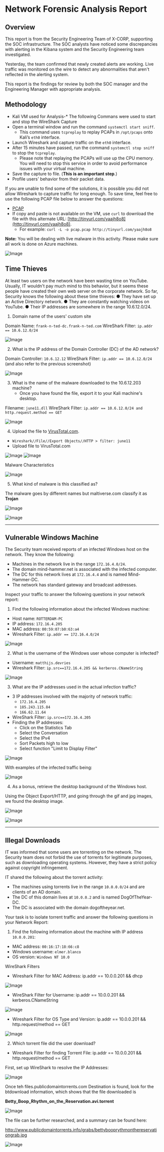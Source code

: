 # Network Forensic Analysis Report

## Overview

This report is from the Security Engineering Team of X-CORP, supporting the SOC infrastructure. The SOC analysts have noticed some discrepancies with alerting in the Kibana system and the Security Engineering team investigated.

Yesterday, the team confirmed that newly created alerts are working. Live traffic was monitored on the wire to detect any abnormalities that aren't reflected in the alerting system.

This report is the findings for review by both the SOC manager and the Engineering Manager with appropriate analysis.

## Methodology

- Kali VM used for Analysis-* The following Commans were used to start and stop the WireShark Capture
- Open a terminal window and run the command `systemctl start sniff`. 
    - This command uses `tcpreplay` to replay PCAPs in `/opt/pcaps` onto Kali’s `eth0` interface. 
- Launch Wireshark and capture traffic on the `eth0` interface.
- After 15 minutes have passed, run the command `systemctl stop sniff` to stop the `tcpreplay`. 
  - Please note that replaying the PCAPs will use up the CPU memory. You will need to stop this service in order to avoid performance issues with your virtual machine. 
- Save the capture to file. (**This is an important step**.)
- Profile users' behavior from their packet data.

If you are unable to find some of the solutions, it is possible you did not allow Wireshark to capture traffic for long enough. To save time, feel free to use the following PCAP file below to answer the questions:
  
  - [PCAP](https://drive.google.com/file/d/1ggMVl1t_DZfw1WB93FO6hMLe5Ffqz40F/view?usp=sharing) 
  - If copy and paste is not available on the VM, use `curl` to download the file with this alternate URL: [http://tinyurl.com/yaajh8o8](http://tinyurl.com/yaajh8o8).
    - For example: `curl -L -o pcap.pcap http://tinyurl.com/yaajh8o8`

**Note:** You will be dealing with live malware in this activity. Please make sure all work is done on Azure machines. 

![Image](/24-Final-Project//ImagesProject/3-01.jpg)

## Time Thieves 
At least two users on the network have been wasting time on YouTube. Usually, IT wouldn't pay much mind to this behavior, but it seems these people have created their own web server on the corporate network. So far, Security knows the following about these time thieves:
● They have set up an Active Directory network.
● They are constantly watching videos on YouTube.
● Their IP addresses are somewhere in the range 10.6.12.0/24.

1. Domain name of the users' custom site

Domain Name: 		    `frank-n-ted-dc.frank-n-ted.com`
WireShark Filter:		`ip.addr == 10.6.12.0/24`

![Image](/24-Final-Project//ImagesProject/3-02.jpg)

2. What is the IP address of the Domain Controller (DC) of the AD network?

Domain Controller:      `10.6.12.12`
WireShark Filter:		`ip.addr == 10.6.12.0/24`
(and also refer to the previous screenshot)

![Image](/24-Final-Project//ImagesProject/3-03.jpg)

3. What is the name of the malware downloaded to the 10.6.12.203 machine?
   - Once you have found the file, export it to your Kali machine's desktop.

Filename: 	        `june11.dll`
WireShark Filter:	`ip.addr == 10.6.12.0/24 and http.request.method == GET`

![Image](/24-Final-Project//ImagesProject/3-04.jpg)

4. Upload the file to [VirusTotal.com](https://www.virustotal.com/gui/). 

- `Wireshark//File//Export Objects//HTTP > filter: june11`
- Upload file to VirusTotal.com

![Image](/24-Final-Project//ImagesProject/3-05.jpg)
![Image](/24-Final-Project//ImagesProject/3-06.jpg)

Malware Characteristics

![Image](/24-Final-Project//ImagesProject/3-07.jpg)

5. What kind of malware is this classified as?

The malware goes by different names but maltiverse.com classify it as **Trojan**

![Image](/24-Final-Project//ImagesProject/3-08.jpg)

![Image](/24-Final-Project//ImagesProject/3-09.jpg)

---

## Vulnerable Windows Machine

The Security team received reports of an infected Windows host on the network. They know the following:
- Machines in the network live in the range `172.16.4.0/24`.
- The domain mind-hammer.net is associated with the infected computer.
- The DC for this network lives at `172.16.4.4` and is named Mind-Hammer-DC.
- The network has standard gateway and broadcast addresses.

Inspect your traffic to answer the following questions in your network report:

1. Find the following information about the infected Windows machine:

- Host name: `ROTTERDAM-PC`
- IP address: `172.16.4.205`
- MAC address: `00:59:07:b0:63:a4`
- Wireshark Filter: `ip.addr == 172.16.4.0/24`

![Image](/24-Final-Project//ImagesProject/3-10.jpg)

2. What is the username of the Windows user whose computer is infected?

- Username: `matthijs.devries`
- Wireshark Filter: `ip.src==172.16.4.205 && kerberos.CNameString`

![Image](/24-Final-Project//ImagesProject/3-11.jpg)

3. What are the IP addresses used in the actual infection traffic?

- 3 IP addresses involved with the majority of network traffic:
    - `172.16.4.205`
    - `185.243.115.84`
    - `166.62.11.64`
- WireShark Filter: `ip.src==172.16.4.205`
- Finding the IP addresses:
    - Click on the Statistics Tab
    - Select the Conversation
    - Select the IPv4
    - Sort Packets high to low
    - Select function "Limit to Display Filter"

![Image](/24-Final-Project//ImagesProject/3-12.jpg)

With examples of the infected traffic being:

![Image](/24-Final-Project//ImagesProject/3-13.jpg)

4. As a bonus, retrieve the desktop background of the Windows host.

Using the Object Export/HTTP, and going through the gif and jpg images, we found the desktop image.

![Image](/24-Final-Project//ImagesProject/3-14.jpg)

![Image](/24-Final-Project//ImagesProject/3-15.jpg)

---

## Illegal Downloads

IT was informed that some users are torrenting on the network. The Security team does not forbid the use of torrents for legitimate purposes, such as downloading operating systems. However, they have a strict policy against copyright infringement.

IT shared the following about the torrent activity:

- The machines using torrents live in the range `10.0.0.0/24` and are clients of an AD domain.
- The DC of this domain lives at `10.0.0.2` and is named DogOfTheYear-DC.
- The DC is associated with the domain dogoftheyear.net.

Your task is to isolate torrent traffic and answer the following questions in your Network Report:

1. Find the following information about the machine with IP address `10.0.0.201`:

- MAC address: `00:16:17:18:66:c8`
- Windows username: `elmer.blanco`
- OS version: `Windows NT 10.0`

WireShark Filters
- Wireshark Filter for MAC Address: ip.addr == 10.0.0.201 && dhcp

![Image](/24-Final-Project//ImagesProject/3-16.jpg)

- WireShark Filter for Username: ip.addr == 10.0.0.201 && kerberos.CNameString

![Image](/24-Final-Project//ImagesProject/3-17.jpg)

- Wireshark Filter for OS Type and Version: ip.addr == 10.0.0.201 && http.request/method == GET

![Image](/24-Final-Project//ImagesProject/3-18.jpg)

2. Which torrent file did the user download?

- Wireshark Filter for finding Torrent File: ip.addr == 10.0.0.201 && http.request/method == GET

First, set up WireShark to resolve the IP Addresses:

![Image](/24-Final-Project//ImagesProject/3-19.jpg)

Once teh files.publicdomaintorrents.com Destination is found, look for the btdownload information, which shows that the file downloaded is

**Betty_Boop_Rhythm_on_the_Reservation.avi.torrent**

![Image](/24-Final-Project//ImagesProject/3-20.jpg)

The file can be further researched, and a summary can be found here:

http://www.publicdomaintorrents.info/grabs/bettybooprythmonthereservationgrab.jpg


![Image](/24-Final-Project//ImagesProject/3-21.jpg)
